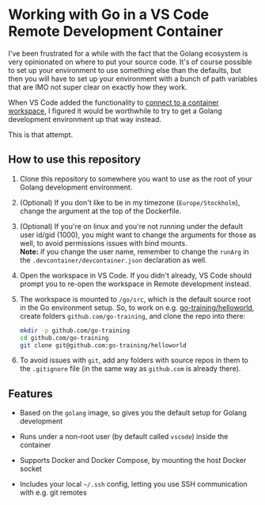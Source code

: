 # Working with Go in a VS Code Remote Development Container

I've been frustrated for a while with the fact that the Golang ecosystem is very
opinionated on where to put your source code. It's of course possible to set up
your environment to use something else than the defaults, but then you will have
to set up your environment with a bunch of path variables that are IMO not super
clear on exactly how they work.

When VS Code added the functionality to [connect to a container workspace][1], I
figured it would be worthwhile to try to get a Golang development environment up
that way instead.

[1]: https://code.visualstudio.com/docs/remote/containers

This is that attempt.

## How to use this repository

1. Clone this repository to somewhere you want to use as the root of your Golang
   development environment.

1. (Optional) If you don't like to be in my timezone (`Europe/Stockholm`),
   change the argument at the top of the Dockerfile.

1. (Optional) If you're on linux and you're not running under the default user
   id/gid (1000), you might want to change the arguments for those as well, to
   avoid permissions issues with bind mounts.  
   **Note:** if you change the user name, remember to change the `runArg` in the
   `.devcontainer/devcontainer.json` declaration as well.

1. Open the workspace in VS Code. If you didn't already, VS Code should prompt
   you to re-open the workspace in Remote development instead.

1. The workspace is mounted to `/go/src`, which is the default source root in
   the Go environment setup. So, to work on e.g. [go-training/helloworld][2],
   create folders `github.com/go-training`, and clone the repo into there:

   ```sh
   mkdir -p github.com/go-training
   cd github.com/go-training
   git clone git@github.com:go-training/helloworld
   ```

1. To avoid issues with `git`, add any folders with source repos in them to the
   `.gitignore` file (in the same way as `github.com` is already there).

[2]: https://github.com/go-training/helloworld

## Features

- Based on the `golang` image, so gives you the default setup for Golang
  development

- Runs under a non-root user (by default called `vscode`) inside the container

- Supports Docker and Docker Compose, by mounting the host Docker socket

- Includes your local `~/.ssh` config, letting you use SSH communication with
  e.g. git remotes
